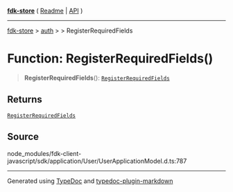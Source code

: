 [**fdk-store**](../../../README.md) ( [Readme](../../../README.md) \| [API](../../../API.md) )

---

[fdk-store](../../../API.md) > [auth](../../README.md) > [<internal>](../README.md) > RegisterRequiredFields

# Function: RegisterRequiredFields()

> **RegisterRequiredFields**(): [`RegisterRequiredFields`](../type-aliases/type-alias.RegisterRequiredFields.md)

## Returns

[`RegisterRequiredFields`](../type-aliases/type-alias.RegisterRequiredFields.md)

## Source

node_modules/fdk-client-javascript/sdk/application/User/UserApplicationModel.d.ts:787

---

Generated using [TypeDoc](https://typedoc.org/) and [typedoc-plugin-markdown](https://www.npmjs.com/package/typedoc-plugin-markdown)
